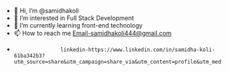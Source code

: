 - 👋 Hi, I’m @samidhakoli
- 👀 I’m interested in Full Stack Development
- 🌱 I’m currently learning front-end technology
- 📫 How to reach me Email-samidhakoli444@gmail.com
-                    linkedin-https://www.linkedin.com/in/samidha-koli-61ba342b3?utm_source=share&utm_campaign=share_via&utm_content=profile&utm_medium=android_app


<!---
samidhakoli/samidhakoli is a ✨ special ✨ repository because its `README.md` (this file) appears on your GitHub profile.
You can click the Preview link to take a look at your changes.
--->
